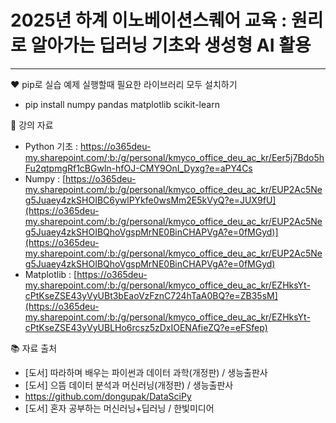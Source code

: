 # 2025년 하계 이노베이션스퀘어 교육 : 원리로 알아가는 딥러닝 기초와 생성형 AI 활용
---
:heart: pip로 실습 예제 실행할때 필요한 라이브러리 모두 설치하기
- pip install numpy pandas matplotlib scikit-learn 

:open_book: 강의 자료
- Python 기초 : https://o365deu-my.sharepoint.com/:b:/g/personal/kmyco_office_deu_ac_kr/Eer5j7Bdo5hFu2qtpmgRf1cBGwln-hfOJ-CMY9OnI_Dyxg?e=aPY4Cs
- Numpy : [https://o365deu-my.sharepoint.com/:b:/g/personal/kmyco_office_deu_ac_kr/EUP2Ac5Neg5Juaey4zkSHOIBC6ywlPYkfe0wsMm2E5kVyQ?e=JUX9fU](https://o365deu-my.sharepoint.com/:b:/g/personal/kmyco_office_deu_ac_kr/EUP2Ac5Neg5Juaey4zkSHOIBQhoVgspMrNE0BinCHAPVgA?e=0fMGyd)](https://o365deu-my.sharepoint.com/:b:/g/personal/kmyco_office_deu_ac_kr/EUP2Ac5Neg5Juaey4zkSHOIBQhoVgspMrNE0BinCHAPVgA?e=0fMGyd)
- Matplotlib : [https://o365deu-my.sharepoint.com/:b:/g/personal/kmyco_office_deu_ac_kr/EZHksYt-cPtKseZSE43yVyUBt3bEaoVzFznC724hTaA0BQ?e=ZB35sM](https://o365deu-my.sharepoint.com/:b:/g/personal/kmyco_office_deu_ac_kr/EZHksYt-cPtKseZSE43yVyUBLHo6rcsz5zDxIOENAfieZQ?e=eFSfep)

:books: 자료 출처 
- [도서] 따라하며 배우는 파이썬과 데이터 과학(개정판) / 생능출판사
- [도서] 으뜸 데이터 분석과 머신러닝(개정판) / 생능출판사
- https://github.com/dongupak/DataSciPy
- [도서] 혼자 공부하는 머신러닝+딥러닝 / 한빛미디어
